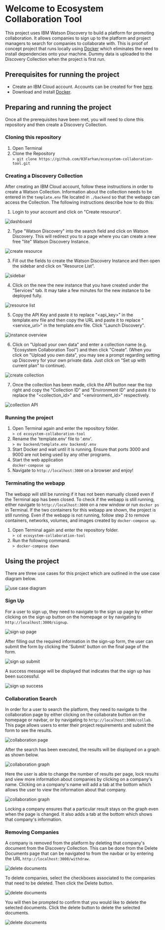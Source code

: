 # Welcome to Ecosystem Collaboration Tool

This project uses IBM Watson Discovery to build a platform for promoting collaboration. It allows companies to sign up to the platform and project managers to search for companies to collaborate with. This is proof of concept project that runs locally using [Docker](https://www.docker.com) which eliminates the need to install dependencies onto your machine. Dummy data is uploaded to the Discovery Collection when the project is first run.

## Prerequisites for running the project

- Create an IBM Cloud account. Accounts can be created for free [here](https://cloud.ibm.com/registration).
- Download and install [Docker](https://www.docker.com/get-started).

## Preparing and running the project

Once all the prerequisites have been met, you will need to clone this repository and then create a Discovery Collection.

### Cloning this repository

1. Open Terminal
2. Clone the Repository  
   `> git clone https://github.com/03Farhan/ecosystem-collaboration-tool.git`

### Creating a Discovery Collection

After creating an IBM Cloud account, follow these instructions in order to create a Watson Collection. Information about the collection needs to be entered in the `template.env` file located in `./backend` so that the webapp can access the Collection. The following instructions describe how to do this:

1. Login to your account and click on "Create resource".

![dashboard](./documentation/dashboard.png)

2. Type "Watson Discovery" into the search field and click on Watson Discovery. This will redirect you to a page where you can create a new free "lite" Watson Discovery Instance.

![create resource](./documentation/create-resource.png)

3. Fill out the fields to create the Watson Discovery Instance and then open the sidebar and click on "Resource List".

![sidebar](./documentation/sidebar.png)

4. Click on the new the new instance that you have created under the "Services" tab. It may take a few minutes for the new instance to be deployed fully.

![resource list](./documentation/resource-list.png)

5. Copy the API Key and paste it to replace "<api_key>" in the template.env file and then copy the URL and paste it to replace "<service_url>" in the template.env file. Click "Launch Discovery".

![instance overview](./documentation/instance-overview.png)

6. Click on "Upload your own data" and enter a collection name (e.g. "Ecosystem Collaboration Tool") and then click "Create". (When you click on "Upload you own data", you may see a prompt regarding setting up Discovery for your own private data. Just click on "Set up with current plan" to continue).

![create collection](./documentation/create-collection.png)

7. Once the collection has been made, click the API button near the top right and copy the "Collection ID" and "Environment ID" and paste it to replace the "<collection_id>" and "<environment_id>" respectively.

![collection API](./documentation/collection-api.png)

### Running the project

1. Open Terminal again and enter the repository folder.  
   `> cd ecosystem-collaboration-tool`
2. Rename the 'template.env' file to '.env'.  
   `> mv backend/template.env backend/.env`
3. Start Docker and wait until it is running. Ensure that ports 3000 and 9000 are not being used by any other programs.
4. Start the web application  
   `docker-compose up`
5. Navigate to `http://localhost:3000` on a browser and enjoy!

### Terminating the webapp

The webapp will still be running if it has not been manually closed even if the Terminal app has been closed. To check if the webapp is still running, either navigate to `http://localhost:3000` on a new window or run `docker ps` in Terminal. If the two containers for this webapp are shown, the project is still running. Even if the webapp is not running, follow step 2 to remove containers, networks, volumes, and images created by `docker-compose up`.

1. Open Terminal again and enter the repository folder.  
   `> cd ecosystem-collaboration-tool`
2. Run the following command.  
   `> docker-compose down`

## Using the project

There are three use cases for this project which are outlined in the use case diagram below.

![use case diagram](./documentation/use-cases.png)

### Sign Up

For a user to sign up, they need to navigate to the sign up page by either clicking on the sign up button on the homepage or by navigating to `http://localhost:3000/signup`.

![sign up page](./documentation/sign-up1.png)

After filling out the required information in the sign-up form, the user can submit the form by clicking the 'Submit' button on the final page of the form.

![sign up submit](./documentation/sign-up2.png)

A success message will be displayed that indicates that the sign up has been successful.

![sign up success](./documentation/sign-up3.png)

### Collaboration Search

In order for a user to search the platform, they need to navigate to the collaboration page by either clicking on the collaborate button on the homepage or navbar, or by navigating to `http://localhost:3000/collab`. This page allows users to enter their project requirements and submit the form to see the results.

![collaboration page](./documentation/collab1.png)

After the search has been executed, the results will be displayed on a graph as shown below.

![collaboration graph](./documentation/collab-graph.png)

Here the user is able to change the number of results per page, lock results and view more information about companies by clicking on a company's name. Clicking on a company's name will add a tab at the bottom which allows the user to view the information about that company.

![collaboration graph](./documentation/company-information.png)

Locking a company ensures that a particular result stays on the graph even when the page is changed. It also adds a tab at the bottom which shows that company's information.

### Removing Companies

A company is removed from the platform by deleting that company's document from the Discovery Collection. This can be done from the Delete Documents page that can be navigated to from the navbar or by entering the URL `http://localhost:3000/withdraw`.

![delete documents](./documentation/delete-documents.png)

To delete companies, select the checkboxes associated to the companies that need to be deleted. Then click the Delete button.

![delete documents](./documentation/delete-documents2.png)

You will then be prompted to confirm that you would like to delete the selected documents. Click the delete button to delete the selected documents.

![delete documents](./documentation/delete-documents3.png)

